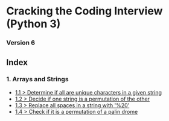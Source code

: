 # Cracking the Coding Interview (Python 3)

### Version 6

## Index

### 1. Arrays and Strings 

  - [1.1 > Determine if all are unique characters in a given string](https://github.com/sachin-rajput/ctci-v6-solutions/blob/master/ch1_Arrays_Strings/q1.1.py)
  - [1.2 > Decide if one string is a permutation of the other](https://github.com/sachin-rajput/ctci-v6-solutions/blob/master/ch1_Arrays_Strings/q1.2.py)
  - [1.3 > Replace all spaces in a string with '%20'](https://github.com/sachin-rajput/ctci-v6-solutions/blob/master/ch1_Arrays_Strings/q1.3.py)
  - [1.4 > Check if it is a permutation of a palin­ drome](https://github.com/sachin-rajput/ctci-v6-solutions/blob/master/ch1_Arrays_Strings/q1.4.py)
